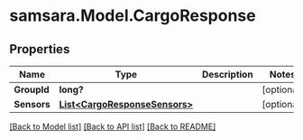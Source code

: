 # samsara.Model.CargoResponse
## Properties

Name | Type | Description | Notes
------------ | ------------- | ------------- | -------------
**GroupId** | **long?** |  | [optional] 
**Sensors** | [**List&lt;CargoResponseSensors&gt;**](CargoResponseSensors.md) |  | [optional] 

[[Back to Model list]](../README.md#documentation-for-models) [[Back to API list]](../README.md#documentation-for-api-endpoints) [[Back to README]](../README.md)

